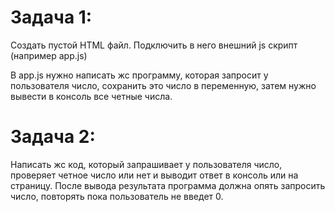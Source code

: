 # Задача 1:
Создать пустой HTML файл. Подключить в него внешний js скрипт (например app.js)

В app.js нужно написать жс программу, которая запросит у пользователя число, сохранить это число в переменную,
затем нужно вывести в консоль все четные числа.


# Задача 2:
Написать жс код, который запрашивает у пользователя число, проверяет четное число или нет и выводит ответ в консоль или на страницу. После вывода результата программа должна опять запросить число, повторять пока пользователь не введет 0.